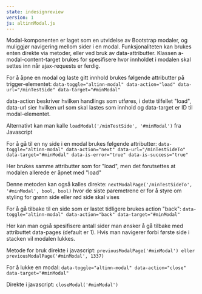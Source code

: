 ```yaml
---
state: indesignreview
version: 1
js: altinnModal.js
---
```


Modal-komponenten er laget som en utvidelse av Bootstrap modaler, og muliggjør navigering mellom sider i en modal.
Funksjonaliteten kan brukes enten direkte via metoder, eller ved bruk av data-attributter. Klassen a-modal-content-target brukes for spesifisere hvor innholdet i modalen skal settes inn når ajax-requests er ferdig.

For å åpne en modal og laste gitt innhold brukes følgende attributter på trigger-elementet:
`data-toggle="altinn-modal" data-action="load" data-url="/minTestSide" data-target="#minModal"`

data-action beskriver hvilken handlings som utføres, i dette tilfellet "load", data-url sier hvilken url som skal lastes som innhold og data-target er ID til modal-elementet.

Alternativt kan man kalle `loadModal('/minTestSide', '#minModal')` fra Javascript



For å gå til en ny side i en modal brukes følgende attributter:
`data-toggle="altinn-modal" data-action="next" data-url="/minTestSideTo" data-target="#minModal" data-is-error="true" data-is-success="true"`

Her brukes samme attributter som for "load", men det forutsettes at modalen allerede er åpnet med "load"

Denne metoden kan også kalles direkte: `nextModalPage('/minTestSideTo', '#minModal', bool, bool)` hvor de siste paremetrene er for å styre om styling for grønn side eller rød side skal vises

For å gå tilbake til en side som er lastet tidligere brukes action "back":
`data-toggle="altinn-modal" data-action="back" data-target="#minModal"`

Her kan man også spesifisere antall sider man ønsker å gå tilbake med attributtet data-pages (default er 1).
Hvis man navigerer forbi første side i stacken vil modalen lukkes.

Metode for bruk direkte i javascript:
`previousModalPage('#minModal') eller previousModalPage('#minModal', 1337)`



For å lukke en modal:
`data-toggle="altinn-modal" data-action="close" data-target="#minModal"`

Direkte i javascript:
`closeModal('#minModal')`
